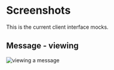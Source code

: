 # Screenshots

This is the current client interface mocks.

## Message - viewing

![viewing a message](https://dl.dropbox.com/u/1913694/detourapp/detour-layout-read.jpg)
